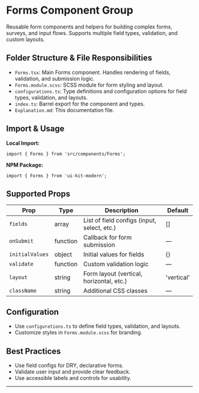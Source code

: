 # Forms Component Group

Reusable form components and helpers for building complex forms, surveys, and input flows. Supports multiple field types, validation, and custom layouts.

## Folder Structure & File Responsibilities

- `Forms.tsx`: Main Forms component. Handles rendering of fields, validation, and submission logic.
- `Forms.module.scss`: SCSS module for form styling and layout.
- `configurations.ts`: Type definitions and configuration options for field types, validation, and layouts.
- `index.ts`: Barrel export for the component and types.
- `Explanation.md`: This documentation file.

## Import & Usage

**Local Import:**

```tsx
import { Forms } from 'src/components/Forms';
```

**NPM Package:**

```tsx
import { Forms } from 'ui-kit-modern';
```

## Supported Props

| Prop            | Type     | Description                                 | Default    |
| --------------- | -------- | ------------------------------------------- | ---------- |
| `fields`        | array    | List of field configs (input, select, etc.) | []         |
| `onSubmit`      | function | Callback for form submission                | —          |
| `initialValues` | object   | Initial values for fields                   | {}         |
| `validate`      | function | Custom validation logic                     | —          |
| `layout`        | string   | Form layout (vertical, horizontal, etc.)    | 'vertical' |
| `className`     | string   | Additional CSS classes                      | —          |

## Configuration

- Use `configurations.ts` to define field types, validation, and layouts.
- Customize styles in `Forms.module.scss` for branding.

## Best Practices

- Use field configs for DRY, declarative forms.
- Validate user input and provide clear feedback.
- Use accessible labels and controls for usability.

---
